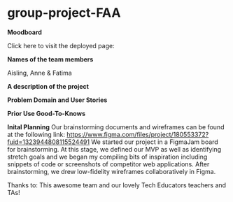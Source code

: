 # group-project-FAA
**Moodboard**

Click here to visit the deployed page: 

**Names of the team members**

Aisling,
Anne & 
Fatima

**A description of the project**

**Problem Domain and User Stories**

**Prior Use Good-To-Knows**


**Inital Planning**
Our brainstorming documents and wireframes can be found at the following link: https://www.figma.com/files/project/180553372?fuid=1323944808115524491
We started our project in a FigmaJam board for brainstorming. At this stage, we defined our MVP as well as identifying stretch goals and we began my compiling bits of inspiration including snippets of code or screenshots of competitor web applications.
After brainstorming, we drew low-fidelity wireframes collaboratively in Figma. 







Thanks to:
This awesome team and our lovely Tech Educators teachers and TAs!

